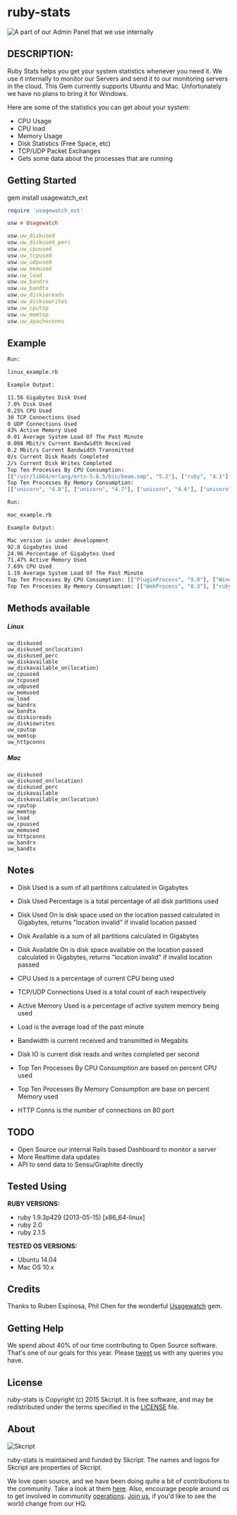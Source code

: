# ruby-stats
![A part of our Admin Panel that we use internally](https://cloud.githubusercontent.com/assets/973265/7853394/2e0b03b6-052b-11e5-97cf-7c330eaa78e6.png)

## DESCRIPTION:
Ruby Stats helps you get your system statistics whenever you need it. We use it internally to monitor our Servers and send it to our monitoring servers in the cloud. This Gem currently supports Ubuntu and Mac. Unfortunately we have no plans to bring it for Windows.

Here are some of the statistics you can get about your system:
- CPU Usage
- CPU load
- Memory Usage
- Disk Statistics (Free Space, etc)
- TCP/UDP Packet Exchanges 
- Gets some data about the processes that are running

## Getting Started

gem install usagewatch_ext

```ruby
require 'usagewatch_ext'

usw = Usagewatch

usw.uw_diskused
usw.uw_diskused_perc
usw.uw_cpuused
usw.uw_tcpused
usw.uw_udpused
usw.uw_memused
usw.uw_load
usw.uw_bandrx
usw.uw_bandtx
usw.uw_diskioreads
usw.uw_diskiowrites
usw.uw_cputop
usw.uw_memtop
usw.uw_apacheconns
```

## Example

```bash
Run:

linux_example.rb

Example Output:

11.56 Gigabytes Disk Used
7.0% Disk Used
0.25% CPU Used
30 TCP Connections Used
0 UDP Connections Used
43% Active Memory Used
0.01 Average System Load Of The Past Minute
0.008 Mbit/s Current Bandwidth Received
0.2 Mbit/s Current Bandwidth Transmitted
0/s Current Disk Reads Completed
2/s Current Disk Writes Completed
Top Ten Processes By CPU Consumption:
[["/usr/lib64/erlang/erts-5.8.5/bin/beam.smp", "5.2"], ["ruby", "4.1"], ["ps", "2.0"], ["abrt-dump-oops", "0.8"], ["aoe_ktio", "0.7"], ["aoe_tx", "0.4"], ["ata_sff", "0.2"], ["auditd", "0.1"], ["awk", "0.1"], ["-bash", "0.1"]]
Top Ten Processes By Memory Consumption:
[["unicorn", "4.8"], ["unicorn", "4.7"], ["unicorn", "4.6"], ["unicorn", "4.6"], ["unicorn", "4.5"], ["unicorn", "4.5"], ["unicorn", "4.3"], ["unicorn", "4.3"], ["unicorn", "4.2"], ["/usr/lib64/erlang/erts-5.8.5/bin/beam.smp", "4.0"]]
```

```bash
Run:

mac_example.rb

Example Output:

Mac version is under development
92.8 Gigabytes Used
24.96 Percentage of Gigabytes Used
71.47% Active Memory Used
7.69% CPU Used
1.19 Average System Load Of The Past Minute
Top Ten Processes By CPU Consumption: [["PluginProcess", "9.0"], ["WindowServer", "2.7"], ["iPhoto", "1.2"], ["Terminal", "1.0"], ["rubymine", "0.5"], ["SystemUIServer", "0.1"], ["(scanunit)", "0.0"], ["(scanunit)", "0.0"], ["(scanunit)", "0.0"], ["(scanunit)", "0.0"]]
Top Ten Processes By Memory Consumption: [["WebProcess", "8.3"], ["rubymine", "6.4"], ["Safari", "2.0"], ["iPhoto", "1.8"], ["Mail", "1.7"], ["mds", "1.6"], ["ruby", "1.5"], ["WindowServer", "1.3"], ["PluginProcess", "1.2"], ["GitHub", "1.1"]]
```

## Methods available

##### Linux
    uw_diskused
    uw_diskused_on(location)
    uw_diskused_perc
    uw_diskavailable
    uw_diskavailable_on(location)
    uw_cpuused
    uw_tcpused
    uw_udpused
    uw_memused
    uw_load
    uw_bandrx
    uw_bandtx
    uw_diskioreads
    uw_diskiowrites
    uw_cputop
    uw_memtop
    uw_httpconns

##### Mac
    uw_diskused
    uw_diskused_on(location)
    uw_diskused_perc
    uw_diskavailable
    uw_diskavailable_on(location)
    uw_cputop
    uw_memtop
    uw_load
    uw_cpuused
    uw_memused
    uw_httpconns
    uw_bandrx
    uw_bandtx


## Notes

* Disk Used is a sum of all partitions calculated in Gigabytes

* Disk Used Percentage is a total percentage of all disk partitions used

* Disk Used On is disk space used on the location passed calculated in Gigabytes, returns "location invalid" if invalid location passed

* Disk Available is a sum of all partitions calculated in Gigabytes

* Disk Available On is disk space available on the location passed calculated in Gigabytes, returns "location invalid" if invalid location passed

* CPU Used is a percentage of current CPU being used

* TCP/UDP Connections Used is a total count of each respectively

* Active Memory Used is a percentage of active system memory being used

* Load is the average load of the past minute

* Bandwidth is current received and transmitted in Megabits

* Disk IO is current disk reads and writes completed per second

* Top Ten Processes By CPU Consumption are based on percent CPU used

* Top Ten Processes By Memory Consumption are base on percent Memory used

* HTTP Conns is the number of connections on 80 port

## TODO
- Open Source our internal Rails based Dashboard to monitor a server
- More Realtime data updates
- API to send data to Sensu/Graphite directly

## Tested Using

**RUBY VERSIONS:**
- ruby 1.9.3p429 (2013-05-15) [x86_64-linux]
- ruby 2.0
- ruby 2.1.5

**TESTED OS VERSIONS:**
- Ubuntu 14.04
- Mac OS 10.x

## Credits
Thanks to Ruben Espinosa, Phil Chen for the wonderful [Usagewatch](https://github.com/nethacker/usagewatch) gem.

Getting Help
------------

We spend about 40% of our time contributing to Open Source software. That's one of our goals for this year. Please [tweet](https://twitter.com/skcriptd) us with any queries you have. 

License
-------

ruby-stats is Copyright (c) 2015 Skcript. It is free software, and may be
redistributed under the terms specified in the [LICENSE] file.

[LICENSE]: /LICENSE


About
-----

![Skcript](http://www.skcript.com/static/skcript_norm.png)

ruby-stats is maintained and funded by Skcript. The names and logos for
Skcript are properties of Skcript.

We love open source, and we have been doing quite a bit of contributions to the community. Take a look at them [here][skcriptoss]. Also, encourage people around us to get involved in community [operations][community]. [Join us][hiring], if you'd like to see the world change from our HQ.

[skcriptoss]: http://skcript.github.io/
[community]: http://www.skcript.com/community?utm_source=github
[hiring]: http://www.skcript.com/careers?utm_source=github
